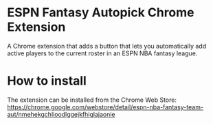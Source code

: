 # ESPN Fantasy Autopick Chrome Extension
A Chrome extension that adds a button that lets you automatically add active players to the current roster in an ESPN NBA fantasy league.

# How to install
The extension can be installed from the Chrome Web Store: https://chrome.google.com/webstore/detail/espn-nba-fantasy-team-aut/nmehekgchlioodlggejkfhiglajaonie
